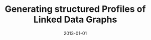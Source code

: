 ---
title: "Generating structured Profiles of Linked Data Graphs"
collection: publications
permalink: /publication/2013-DBLP_conf_semweb_FetahuDNTC13
date: 2013-01-01
venue: 'Proceedings of the ISWC 2013 Posters  &  Demonstrations Track, Sydney, Australia, October 23, 2013'
---